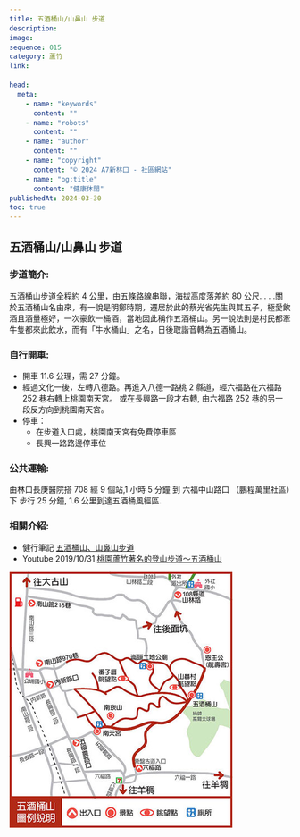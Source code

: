 ```yaml
---
title: 五酒桶山/山鼻山 步道
description:
image:
sequence: 015
category: 蘆竹
link:

head:
  meta:
    - name: "keywords"
      content: ""
    - name: "robots"
      content: ""
    - name: "author"
      content: ""
    - name: "copyright"
      content: "© 2024 A7新林口 - 社區網站"
    - name: "og:title"
      content: "健康休閒"
publishedAt: 2024-03-30
toc: true
---
```


## 五酒桶山/山鼻山 步道

### 步道簡介:

五酒桶山步道全程約 4 公里，由五條路線串聯，海拔高度落差約 80 公尺. . . .關於五酒桶山名由來，有一說是明鄭時期，遷居於此的蔡光省先生與其五子，極愛飲酒且酒量極好，一次豪飲一桶酒，當地因此稱作五酒桶山。另一說法則是村民都牽牛隻都來此飲水，而有「牛水桶山」之名，日後取諧音轉為五酒桶山。

### 自行開車:

- 開車 11.6 公理，需 27 分鐘。
- 經過文化一後，左轉八德路。再進入八德一路桃 2 縣道，經六福路在六福路 252 巷右轉上桃園南天宮。 或在長興路一段才右轉, 由六福路 252 巷的另一段反方向到桃園南天宮。
- 停車：
  - 在步道入口處，桃園南天宮有免費停車區
  - 長興一路路邊停車位

### 公共運輸:

由林口長庚醫院搭 708 經 9 個站,1 小時 5 分鐘 到 六福中山路口 （鵬程萬里社區）下 步行 25 分鐘, 1.6 公里到達五酒桶風經區.

### 相關介紹:

- 健行筆記 <a href="https://hiking.biji.co/index.php?q=trail&act=detail&id=534">五酒桶山、山鼻山步道</a>
- Youtube 2019/10/31 <a href="https://www.youtube.com/watch?v=6omV1Mq8gDI&t=331s">桃園蘆竹著名的登山步道～五酒桶山</a>

![t015-01.jpeg](/images/trail/t015-01.jpeg)

